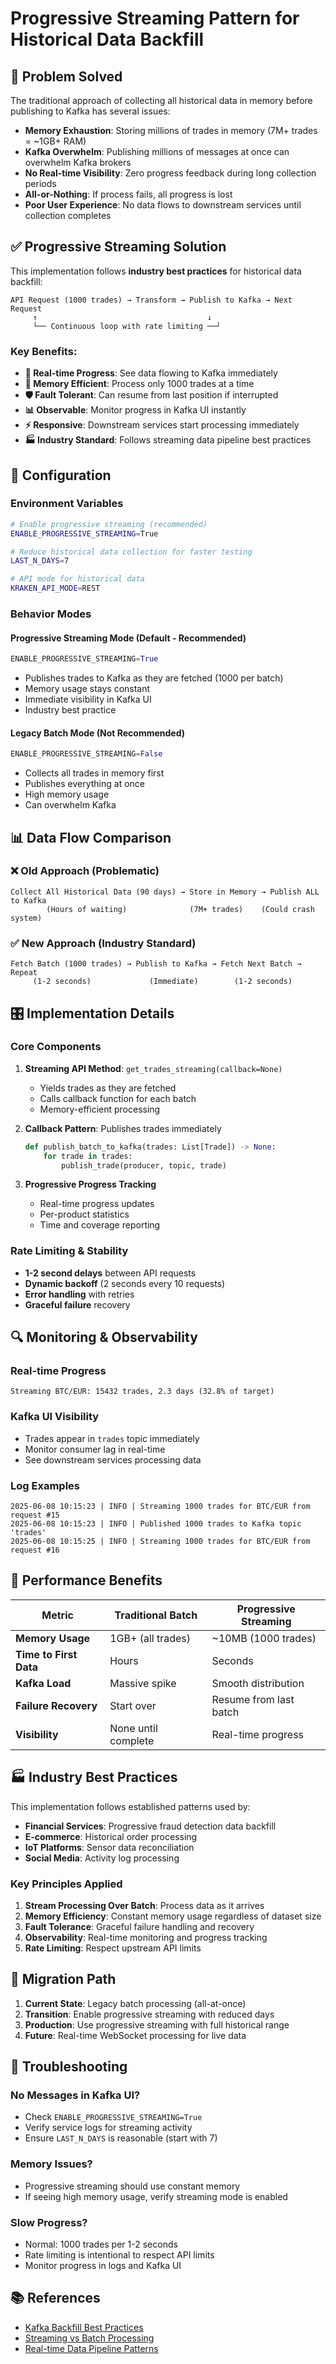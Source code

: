 # Progressive Streaming Pattern for Historical Data Backfill

## 🎯 **Problem Solved**

The traditional approach of collecting all historical data in memory before publishing to Kafka has several issues:

- **Memory Exhaustion**: Storing millions of trades in memory (7M+ trades = ~1GB+ RAM)
- **Kafka Overwhelm**: Publishing millions of messages at once can overwhelm Kafka brokers
- **No Real-time Visibility**: Zero progress feedback during long collection periods
- **All-or-Nothing**: If process fails, all progress is lost
- **Poor User Experience**: No data flows to downstream services until collection completes

## ✅ **Progressive Streaming Solution**

This implementation follows **industry best practices** for historical data backfill:

```
API Request (1000 trades) → Transform → Publish to Kafka → Next Request
     ↑                                      ↓
     └── Continuous loop with rate limiting ──┘
```

### **Key Benefits:**

- **🔄 Real-time Progress**: See data flowing to Kafka immediately
- **💾 Memory Efficient**: Process only 1000 trades at a time
- **🛡️ Fault Tolerant**: Can resume from last position if interrupted
- **📊 Observable**: Monitor progress in Kafka UI instantly
- **⚡ Responsive**: Downstream services start processing immediately
- **🏭 Industry Standard**: Follows streaming data pipeline best practices

## 🔧 **Configuration**

### **Environment Variables**

```bash
# Enable progressive streaming (recommended)
ENABLE_PROGRESSIVE_STREAMING=True

# Reduce historical data collection for faster testing
LAST_N_DAYS=7

# API mode for historical data
KRAKEN_API_MODE=REST
```

### **Behavior Modes**

#### **Progressive Streaming Mode (Default - Recommended)**
```python
ENABLE_PROGRESSIVE_STREAMING=True
```
- Publishes trades to Kafka as they are fetched (1000 per batch)
- Memory usage stays constant
- Immediate visibility in Kafka UI
- Industry best practice

#### **Legacy Batch Mode (Not Recommended)**
```python
ENABLE_PROGRESSIVE_STREAMING=False
```
- Collects all trades in memory first
- Publishes everything at once
- High memory usage
- Can overwhelm Kafka

## 📊 **Data Flow Comparison**

### **❌ Old Approach (Problematic)**
```
Collect All Historical Data (90 days) → Store in Memory → Publish ALL to Kafka
        (Hours of waiting)              (7M+ trades)    (Could crash system)
```

### **✅ New Approach (Industry Standard)**
```
Fetch Batch (1000 trades) → Publish to Kafka → Fetch Next Batch → Repeat
     (1-2 seconds)             (Immediate)        (1-2 seconds)
```

## 🎛️ **Implementation Details**

### **Core Components**

1. **Streaming API Method**: `get_trades_streaming(callback=None)`
   - Yields trades as they are fetched
   - Calls callback function for each batch
   - Memory-efficient processing

2. **Callback Pattern**: Publishes trades immediately
   ```python
   def publish_batch_to_kafka(trades: List[Trade]) -> None:
       for trade in trades:
           publish_trade(producer, topic, trade)
   ```

3. **Progressive Progress Tracking**
   - Real-time progress updates
   - Per-product statistics
   - Time and coverage reporting

### **Rate Limiting & Stability**

- **1-2 second delays** between API requests
- **Dynamic backoff** (2 seconds every 10 requests)
- **Error handling** with retries
- **Graceful failure** recovery

## 🔍 **Monitoring & Observability**

### **Real-time Progress**
```
Streaming BTC/EUR: 15432 trades, 2.3 days (32.8% of target)
```

### **Kafka UI Visibility**
- Trades appear in `trades` topic immediately
- Monitor consumer lag in real-time
- See downstream services processing data

### **Log Examples**
```
2025-06-08 10:15:23 | INFO | Streaming 1000 trades for BTC/EUR from request #15
2025-06-08 10:15:23 | INFO | Published 1000 trades to Kafka topic 'trades'
2025-06-08 10:15:25 | INFO | Streaming 1000 trades for BTC/EUR from request #16
```

## 🚀 **Performance Benefits**

| Metric | Traditional Batch | Progressive Streaming |
|--------|------------------|----------------------|
| **Memory Usage** | 1GB+ (all trades) | ~10MB (1000 trades) |
| **Time to First Data** | Hours | Seconds |
| **Kafka Load** | Massive spike | Smooth distribution |
| **Failure Recovery** | Start over | Resume from last batch |
| **Visibility** | None until complete | Real-time progress |

## 🏭 **Industry Best Practices**

This implementation follows established patterns used by:

- **Financial Services**: Progressive fraud detection data backfill
- **E-commerce**: Historical order processing
- **IoT Platforms**: Sensor data reconciliation
- **Social Media**: Activity log processing

### **Key Principles Applied**

1. **Stream Processing Over Batch**: Process data as it arrives
2. **Memory Efficiency**: Constant memory usage regardless of dataset size
3. **Fault Tolerance**: Graceful failure handling and recovery
4. **Observability**: Real-time monitoring and progress tracking
5. **Rate Limiting**: Respect upstream API limits

## 🔄 **Migration Path**

1. **Current State**: Legacy batch processing (all-at-once)
2. **Transition**: Enable progressive streaming with reduced days
3. **Production**: Use progressive streaming with full historical range
4. **Future**: Real-time WebSocket processing for live data

## 🐛 **Troubleshooting**

### **No Messages in Kafka UI?**
- Check `ENABLE_PROGRESSIVE_STREAMING=True`
- Verify service logs for streaming activity
- Ensure `LAST_N_DAYS` is reasonable (start with 7)

### **Memory Issues?**
- Progressive streaming should use constant memory
- If seeing high memory usage, verify streaming mode is enabled

### **Slow Progress?**
- Normal: 1000 trades per 1-2 seconds
- Rate limiting is intentional to respect API limits
- Monitor progress in logs and Kafka UI

## 📚 **References**

- [Kafka Backfill Best Practices](https://www.confluent.io/blog/backfilling-kafka-topics/)
- [Streaming vs Batch Processing](https://www.bytewax.io/blog/streaming-vs-batch-with-github)
- [Real-time Data Pipeline Patterns](https://www.acceldata.io/blog/backfilling-data-best-practices) 